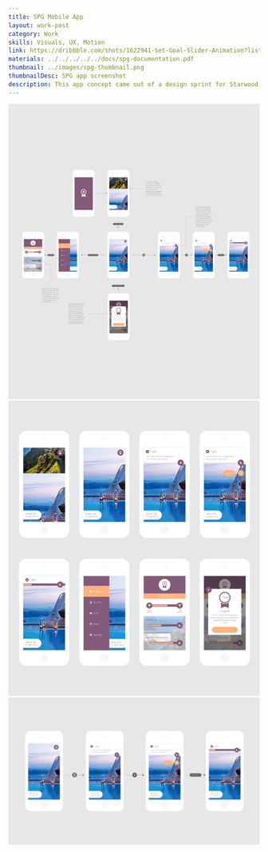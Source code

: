 ```yaml
---
title: SPG Mobile App
layout: work-post
category: Work
skills: Visuals, UX, Motion
link: https://dribbble.com/shots/1622941-Set-Goal-Slider-Animation?list=users&offset=5
materials: ../../../../../docs/spg-documentation.pdf
thumbnail: ../images/spg-thumbnail.png
thumbnailDesc: SPG app screenshot
description: This app concept came out of a design sprint for Starwood Preferred Guests. <p>User research showed that SPG members were passionate about their travel points, but didn't understand their monetary value. At the same time, members wanted an app that would help them explore new ways to spend their points rather than just another booking utility.<p>To solve these problems, I designed an app that would allow them to set and track transparent point goals with a touch of gamification.
---
```

<div><img class="project-image" alt="Skoop homepage" src="/images/spg-map.png"></div>

<div><img class="project-image" alt="SPG all screens" src="/images/spg-all-comps.png"></div>

<div><img class="project-image" alt="SPG animation flow" src="/images/spg-animation.png"></div>
